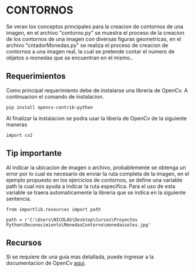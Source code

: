 # CONTORNOS
Se veran los conceptos principales para la creacion de contornos de una imagen, en el archivo "contorno.py" se muestra el proceso de la creacion de los contornos de una imagen con diversas figuras geometricas, en el archivo "cntadorMonedas.py" se realiza el proceso de creacion de contornos a una imagen real, la cual se pretende contar el numero de objetos o monedas que se encuentran en el mismo..

## Requerimientos
Como principal requerimiento debe de instalarse una libreria de OpenCv. A continuacion el comando de instalacion.
 
 ``` PY
 pip install opencv-contrib-python
 ```

 Al finalizar la instalacion se podra usar la liberia de OpenCv de la siguiente maneras
``` PY
import cv2
```

## Tip importante
Al indicar la ubicacion de imagen o archivo, probablemente se obtenga un error por lo cual es necesario de enviar la ruta completa de la imagen, en el ejemplo propuesto en los ejercicios de contornos, se define una variable path la cual nos ayuda a indicar la ruta especifica. Para el uso de esta variable se traera automaticamente la libreria que se indica en la siguiente sentencia.

```PY
from importlib.resources import path

path = r'C:\Users\NICOLAS\Desktop\Cursos\Proyectos Python\Reconocimiento\MonedasContorno\monedassoles.jpg'
```

## Recursos
Si se requiere de una guia mas detallada, puede ingresar a la documentacion de OpenCv [aqui](https://docs.opencv.org/4.x/d2/d96/tutorial_py_table_of_contents_imgproc.html). 
